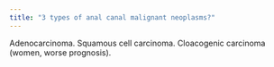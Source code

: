```yaml
---
title: "3 types of anal canal malignant neoplasms?"
---
```

Adenocarcinoma. Squamous cell carcinoma. Cloacogenic carcinoma (women, worse prognosis).

